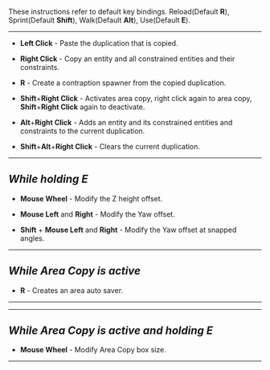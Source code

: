 These instructions refer to default key bindings.
Reload(Default **R**), Sprint(Default **Shift**), Walk(Default **Alt**), Use(Default **E**).

---

  * **Left Click** - Paste the duplication that is copied.

  * **Right Click** - Copy an entity and all constrained entities and their constraints.

  * **R** - Create a contraption spawner from the copied duplication.

  * **Shift**+**Right Click** - Activates area copy, right click again to area copy, **Shift**+**Right Click** again to deactivate.

  * **Alt**+**Right Click** - Adds an entity and its constrained entities and constraints to the current duplication.

  * **Shift**+**Alt**+**Right Click** - Clears the current duplication.

---

## _**While holding E**_ ##

  * **Mouse Wheel** - Modify the Z height offset.

  * **Mouse Left** and **Right** - Modify the Yaw offset.

  * **Shift** + **Mouse Left** and **Right** - Modify the Yaw offset at snapped angles.

---

## _**While Area Copy is active**_ ##

  * **R** - Creates an area auto saver.

---


---

## _**While Area Copy is active and holding E**_ ##

  * **Mouse Wheel** - Modify Area Copy box size.

---

